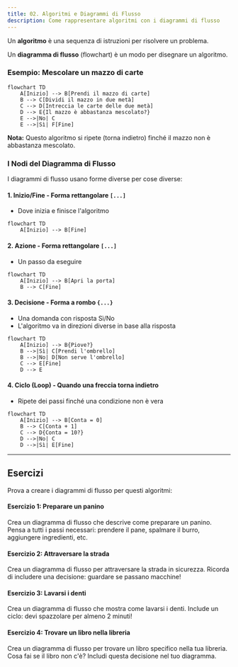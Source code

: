 ```yaml
---
title: 02. Algoritmi e Diagrammi di Flusso
description: Come rappresentare algoritmi con i diagrammi di flusso
---
```


Un **algoritmo** è una sequenza di istruzioni per risolvere un problema.

Un **diagramma di flusso** (flowchart) è un modo per disegnare un algoritmo.

### Esempio: Mescolare un mazzo di carte

```mermaid
flowchart TD
    A[Inizio] --> B[Prendi il mazzo di carte]
    B --> C[Dividi il mazzo in due metà]
    C --> D[Intreccia le carte delle due metà]
    D --> E{Il mazzo è abbastanza mescolato?}
    E -->|No| C
    E -->|Sì| F[Fine]
```

**Nota:** Questo algoritmo si ripete (torna indietro) finché il mazzo non è abbastanza mescolato.

### I Nodi del Diagramma di Flusso

I diagrammi di flusso usano forme diverse per cose diverse:

#### 1. Inizio/Fine - Forma rettangolare `[...]`
- Dove inizia e finisce l'algoritmo

```mermaid
flowchart TD
    A[Inizio] --> B[Fine]
```

#### 2. Azione - Forma rettangolare `[...]`
- Un passo da eseguire

```mermaid
flowchart TD
    A[Inizio] --> B[Apri la porta]
    B --> C[Fine]
```

#### 3. Decisione - Forma a rombo `{...}`
- Una domanda con risposta Sì/No
- L'algoritmo va in direzioni diverse in base alla risposta

```mermaid
flowchart TD
    A[Inizio] --> B{Piove?}
    B -->|Sì| C[Prendi l'ombrello]
    B -->|No| D[Non serve l'ombrello]
    C --> E[Fine]
    D --> E
```

#### 4. Ciclo (Loop) - Quando una freccia torna indietro
- Ripete dei passi finché una condizione non è vera

```mermaid
flowchart TD
    A[Inizio] --> B[Conta = 0]
    B --> C[Conta + 1]
    C --> D{Conta = 10?}
    D -->|No| C
    D -->|Sì| E[Fine]
```

---

## Esercizi

Prova a creare i diagrammi di flusso per questi algoritmi:

#### Esercizio 1: Preparare un panino
Crea un diagramma di flusso che descrive come preparare un panino.
Pensa a tutti i passi necessari: prendere il pane, spalmare il burro, aggiungere ingredienti, etc.

#### Esercizio 2: Attraversare la strada
Crea un diagramma di flusso per attraversare la strada in sicurezza.
Ricorda di includere una decisione: guardare se passano macchine!

#### Esercizio 3: Lavarsi i denti
Crea un diagramma di flusso che mostra come lavarsi i denti.
Include un ciclo: devi spazzolare per almeno 2 minuti!

#### Esercizio 4: Trovare un libro nella libreria
Crea un diagramma di flusso per trovare un libro specifico nella tua libreria.
Cosa fai se il libro non c'è? Includi questa decisione nel tuo diagramma.
